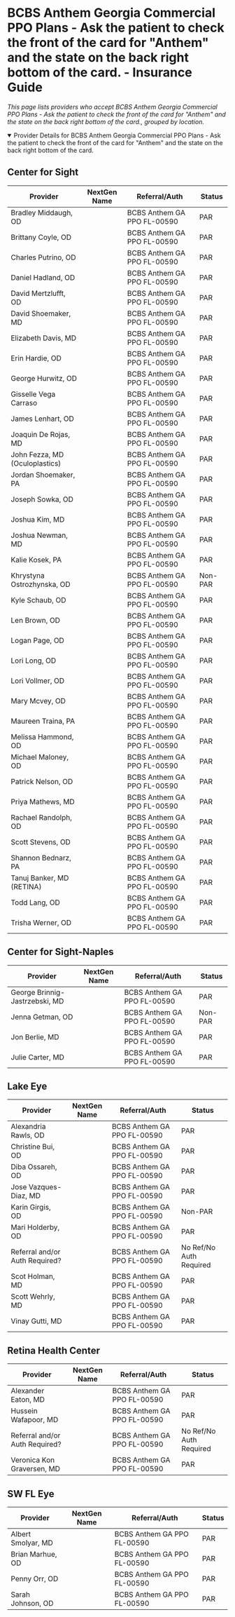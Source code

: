 # BCBS Anthem Georgia Commercial PPO Plans - Ask the patient to check the front of the card for "Anthem" and the state on the back right bottom of the card. - Insurance Guide

*This page lists providers who accept BCBS Anthem Georgia Commercial PPO Plans - Ask the patient to check the front of the card for "Anthem" and the state on the back right bottom of the card., grouped by location.*

<details open><summary>Provider Details for BCBS Anthem Georgia Commercial PPO Plans - Ask the patient to check the front of the card for "Anthem" and the state on the back right bottom of the card.</summary>

## Center for Sight

| Provider | NextGen Name | Referral/Auth | Status |
|----------|-------------|--------------|--------|
| Bradley Middaugh, OD |  | BCBS Anthem GA PPO FL-00590 | PAR |
| Brittany Coyle, OD |  | BCBS Anthem GA PPO FL-00590 | PAR |
| Charles Putrino, OD |  | BCBS Anthem GA PPO FL-00590 | PAR |
| Daniel Hadland, OD |  | BCBS Anthem GA PPO FL-00590 | PAR |
| David Mertzlufft, OD |  | BCBS Anthem GA PPO FL-00590 | PAR |
| David Shoemaker, MD |  | BCBS Anthem GA PPO FL-00590 | PAR |
| Elizabeth Davis, MD |  | BCBS Anthem GA PPO FL-00590 | PAR |
| Erin Hardie, OD |  | BCBS Anthem GA PPO FL-00590 | PAR |
| George Hurwitz, OD |  | BCBS Anthem GA PPO FL-00590 | PAR |
| Gisselle Vega Carraso |  | BCBS Anthem GA PPO FL-00590 | PAR |
| James Lenhart, OD |  | BCBS Anthem GA PPO FL-00590 | PAR |
| Joaquin De Rojas, MD |  | BCBS Anthem GA PPO FL-00590 | PAR |
| John Fezza, MD (Oculoplastics) |  | BCBS Anthem GA PPO FL-00590 | PAR |
| Jordan Shoemaker, PA |  | BCBS Anthem GA PPO FL-00590 | PAR |
| Joseph Sowka, OD |  | BCBS Anthem GA PPO FL-00590 | PAR |
| Joshua Kim, MD |  | BCBS Anthem GA PPO FL-00590 | PAR |
| Joshua Newman, MD |  | BCBS Anthem GA PPO FL-00590 | PAR |
| Kalie Kosek, PA |  | BCBS Anthem GA PPO FL-00590 | PAR |
| Khrystyna Ostrozhynska, OD |  | BCBS Anthem GA PPO FL-00590 | Non-PAR |
| Kyle Schaub, OD |  | BCBS Anthem GA PPO FL-00590 | PAR |
| Len Brown, OD |  | BCBS Anthem GA PPO FL-00590 | PAR |
| Logan Page, OD |  | BCBS Anthem GA PPO FL-00590 | PAR |
| Lori Long, OD |  | BCBS Anthem GA PPO FL-00590 | PAR |
| Lori Vollmer, OD |  | BCBS Anthem GA PPO FL-00590 | PAR |
| Mary Mcvey, OD |  | BCBS Anthem GA PPO FL-00590 | PAR |
| Maureen Traina, PA |  | BCBS Anthem GA PPO FL-00590 | PAR |
| Melissa Hammond, OD |  | BCBS Anthem GA PPO FL-00590 | PAR |
| Michael Maloney, OD |  | BCBS Anthem GA PPO FL-00590 | PAR |
| Patrick Nelson, OD |  | BCBS Anthem GA PPO FL-00590 | PAR |
| Priya Mathews, MD |  | BCBS Anthem GA PPO FL-00590 | PAR |
| Rachael Randolph, OD |  | BCBS Anthem GA PPO FL-00590 | PAR |
| Scott Stevens, OD |  | BCBS Anthem GA PPO FL-00590 | PAR |
| Shannon Bednarz, PA |  | BCBS Anthem GA PPO FL-00590 | PAR |
| Tanuj Banker, MD (RETINA) |  | BCBS Anthem GA PPO FL-00590 | PAR |
| Todd Lang, OD |  | BCBS Anthem GA PPO FL-00590 | PAR |
| Trisha Werner, OD |  | BCBS Anthem GA PPO FL-00590 | PAR |

## Center for Sight-Naples

| Provider | NextGen Name | Referral/Auth | Status |
|----------|-------------|--------------|--------|
| George Brinnig-Jastrzebski, MD |  | BCBS Anthem GA PPO FL-00590 | PAR |
| Jenna Getman, OD |  | BCBS Anthem GA PPO FL-00590 | Non-PAR |
| Jon Berlie, MD |  | BCBS Anthem GA PPO FL-00590 | PAR |
| Julie Carter, MD |  | BCBS Anthem GA PPO FL-00590 | PAR |

## Lake Eye 

| Provider | NextGen Name | Referral/Auth | Status |
|----------|-------------|--------------|--------|
| Alexandria Rawls, OD |  | BCBS Anthem GA PPO FL-00590 | PAR |
| Christine Bui, OD |  | BCBS Anthem GA PPO FL-00590 | PAR |
| Diba Ossareh, OD |  | BCBS Anthem GA PPO FL-00590 | PAR |
| Jose Vazques-Diaz, MD |  | BCBS Anthem GA PPO FL-00590 | PAR |
| Karin Girgis, OD |  | BCBS Anthem GA PPO FL-00590 | Non-PAR |
| Mari Holderby, OD |  | BCBS Anthem GA PPO FL-00590 | PAR |
| Referral and/or Auth Required? |  | BCBS Anthem GA PPO FL-00590 | No Ref/No Auth Required |
| Scot Holman, MD |  | BCBS Anthem GA PPO FL-00590 | PAR |
| Scott Wehrly, MD |  | BCBS Anthem GA PPO FL-00590 | PAR |
| Vinay Gutti, MD |  | BCBS Anthem GA PPO FL-00590 | PAR |

## Retina Health Center

| Provider | NextGen Name | Referral/Auth | Status |
|----------|-------------|--------------|--------|
| Alexander Eaton, MD |  | BCBS Anthem GA PPO FL-00590 | PAR |
| Hussein Wafapoor, MD |  | BCBS Anthem GA PPO FL-00590 | PAR |
| Referral and/or Auth Required? |  | BCBS Anthem GA PPO FL-00590 | No Ref/No Auth Required |
| Veronica Kon Graversen, MD |  | BCBS Anthem GA PPO FL-00590 | PAR |

## SW FL Eye

| Provider | NextGen Name | Referral/Auth | Status |
|----------|-------------|--------------|--------|
| Albert Smolyar, MD |  | BCBS Anthem GA PPO FL-00590 | PAR |
| Brian Marhue, OD |  | BCBS Anthem GA PPO FL-00590 | PAR |
| Penny Orr, OD |  | BCBS Anthem GA PPO FL-00590 | PAR |
| Sarah Johnson, OD |  | BCBS Anthem GA PPO FL-00590 | PAR |

</details>

